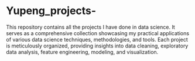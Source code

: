 # Yupeng_projects-

This repository contains all the projects I have done in data science. It serves as a comprehensive collection showcasing my practical applications of various data science techniques, methodologies, and tools. Each project is meticulously organized, providing insights into data cleaning, exploratory data analysis, feature engineering, modeling, and visualization.
